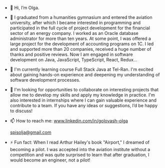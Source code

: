 - 👋 Hi, I’m Olga.
- 👀 I graduated from a humanities gymnasium and entered the aviation university, after which I became interested in programming and participated in the full cycle of project development
 for the financial sector of an energy company.
 I worked as an Oracle database administrator for more than ten years.
 At some point, I was offered a large project for the development of accounting programs on 1C.
 I led and supported more than 20 companies, received a huge number of thanks and positive reviews.
  Now I am engaged in software development on Java, JavaScript, TypeScript, React, Redux...
- 🌱 I'm currently learning course Full Stack Java at Tel-Ran. I'm excited about gaining hands-on experience and deepening my understanding of software development processes.
- 💞️ I'm looking for opportunities to collaborate on interesting projects that allow me to develop my skills and apply my knowledge in practice.
 I'm also interested in internships where I can gain valuable experience and contribute to a team.
 If you have any ideas or suggestions, I’d be happy to discuss!
 
- 📫 How to reach me:
   www.linkedin.com/in/golovash-olga

  spisolja@gmail.com
  
- ⚡ Fun fact: When I read Arthur Hailey's book "Airport," I dreamed of becoming a pilot.
  I was accepted into the aviation institute without a competition and was
  quite surprised to learn that after graduation, I would become an engineer, not a pilot!

<!---
OlBreeze/OlBreeze is a ✨ special ✨ repository because its `README.md` (this file) appears on your GitHub profile.
--->
